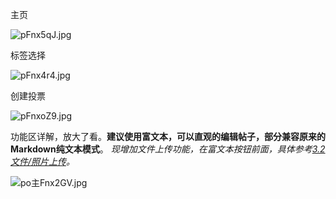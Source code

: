 主页

![pFnx5qJ.jpg](https://s11.ax1x.com/2024/01/27/pFnx5qJ.jpg)

标签选择

![pFnx4r4.jpg](https://s11.ax1x.com/2024/01/27/pFnx4r4.jpg)

创建投票

![pFnxoZ9.jpg](https://s11.ax1x.com/2024/01/27/pFnxoZ9.jpg)

功能区详解，放大了看。**建议使用富文本，可以直观的编辑帖子，部分兼容原来的Markdown纯文本模式**。
*现增加文件上传功能，在富文本按钮前面，具体参考[3.2 文件/照片上传](/advanced/3.2.文件照片上传.html#322)。*

![po主Fnx2GV.jpg](https://s11.ax1x.com/2024/01/27/pFnx2GV.jpg)

